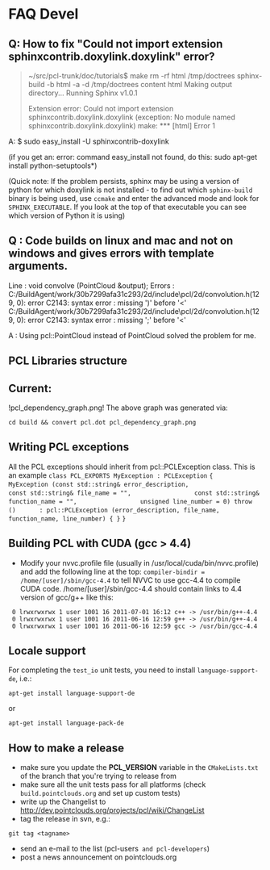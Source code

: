# FAQ Devel

## Q: How to fix "Could not import extension sphinxcontrib.doxylink.doxylink" error?

> ~/src/pcl-trunk/doc/tutorials$ make
> rm -rf html /tmp/doctrees
> sphinx-build -b html -a -d /tmp/doctrees content html
> Making output directory...
> Running Sphinx v1.0.1
> 
> Extension error:
> Could not import extension sphinxcontrib.doxylink.doxylink (exception: No module named sphinxcontrib.doxylink.doxylink)
> make: *** [html] Error 1

A: $ sudo easy_install -U sphinxcontrib-doxylink

(if you get an: error: command easy_install not found, do this: sudo apt-get install python-setuptools*)

(Quick note: If the problem persists, sphinx may be using a version of python for which doxylink is not installed - to find out which `sphinx-build` binary is being used, use `ccmake` and enter the advanced mode and look for `SPHINX_EXECUTABLE`. If you look at the top of that executable you can see which version of Python it is using)

## Q : Code builds on linux and mac and not on windows and gives errors with template arguments.

Line : void convolve (PointCloud<PointT> &output);
Errors : 
C:/BuildAgent/work/30b7299afa31c293/2d/include\pcl/2d/convolution.h(129, 0): error C2143: syntax error : missing ')'
before '<'
C:/BuildAgent/work/30b7299afa31c293/2d/include\pcl/2d/convolution.h(129, 0): error C2143: syntax error : missing ';'
before '<'

A : Using pcl::PointCloud instead of PointCloud solved the problem for me.

## PCL Libraries structure

## Current:

!pcl_dependency_graph.png!
The above graph was generated via:
```
cd build && convert pcl.dot pcl_dependency_graph.png
```

## Writing PCL exceptions

All the PCL exceptions should inherit from pcl::PCLException class.
This is an example
`class PCL_EXPORTS MyException : PCLException`
`{`
`    MyException (const std::string& error_description,`
`                 const std::string& file_name = "",`
`                 const std::string& function_name = "",`
`                 unsigned line_number = 0) throw ()`
`      : pcl::PCLException (error_description, file_name, function_name, line_number) { }`
`}`

## Building PCL with CUDA (gcc > 4.4)

 * Modify your nvvc.profile file (usually in /usr/local/cuda/bin/nvvc.profile) and add the following line at the top:
`
 compiler-bindir = /home/[user]/sbin/gcc-4.4
`
 to tell NVVC to use gcc-4.4 to compile CUDA code. /home/[user]/sbin/gcc-4.4 should contain links to 4.4 version of gcc/g++ like this:

```
 0 lrwxrwxrwx 1 user 1001 16 2011-07-01 16:12 c++ -> /usr/bin/g++-4.4
 0 lrwxrwxrwx 1 user 1001 16 2011-06-16 12:59 g++ -> /usr/bin/g++-4.4
 0 lrwxrwxrwx 1 user 1001 16 2011-06-16 12:59 gcc -> /usr/bin/gcc-4.4
```

## Locale support

For completing the `test_io` unit tests, you need to install `language-support-de`, i.e.:
```
apt-get install language-support-de
```
or
```
apt-get install language-pack-de
```

## How to make a release

* make sure you update the **PCL_VERSION** variable in the `CMakeLists.txt` of the branch that you're trying to release from
* make sure all the unit tests pass for all platforms (check `build.pointclouds.org` and set up custom tests)
* write up the Changelist to http://dev.pointclouds.org/projects/pcl/wiki/ChangeList
* tag the release in svn, e.g.:
```
git tag <tagname>
```
* send an e-mail to the list (pcl-users` and pcl-developers`)
* post a news announcement on pointclouds.org
